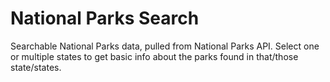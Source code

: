 # National Parks Search

Searchable National Parks data, pulled from National Parks API. Select one or multiple states to get basic info about the parks found in that/those state/states.